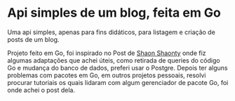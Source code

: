# Api simples de um blog, feita em Go
Uma api simples, apenas para fins didáticos, para listagem e criação de posts de um blog.

Projeto feito em Go, foi inspirado no Post de [Shaon Shaonty](https://itnext.io/building-restful-web-api-service-using-golang-chi-mysql-d85f427dee54) onde
fiz algumas adaptações que achei úteis, como retirada de queries do código Go e mudança
do banco de dados, preferi usar o Postgre.
Depois ter alguns problemas com pacotes em Go, em outros projetos pessoais, resolvi procurar
tutoriais os quais lidaram com algum gerenciador de pacote Go, foi onde achei o post
dela.
